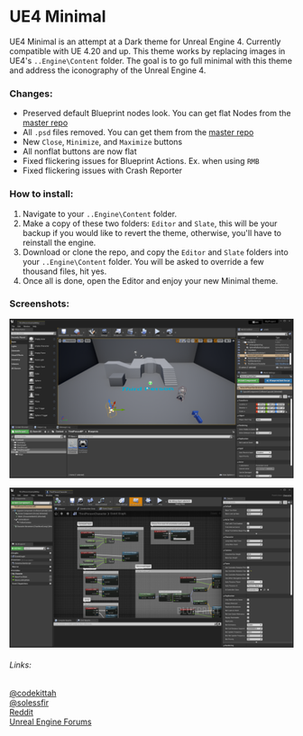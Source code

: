 
# UE4 Minimal

UE4 Minimal is an attempt at a Dark theme for Unreal Engine 4. Currently compatible with UE 4.20 and up. This theme works by replacing images in UE4's `..Engine\Content` folder. The goal is to go full minimal with this theme and address the iconography of the Unreal Engine 4.

### Changes:
* Preserved default Blueprint nodes look. You can get flat Nodes from the [master repo](https://github.com/Sythenz/UE4Minimal)
* All `.psd` files removed. You can get them from the [master repo](https://github.com/Sythenz/UE4Minimal)
* New `Close`, `Minimize`, and `Maximize` buttons
* All nonflat buttons are now flat
* Fixed flickering issues for Blueprint Actions. Ex. when using `RMB`
* Fixed flickering issues with Crash Reporter

### How to install:
1. Navigate to your `..Engine\Content` folder.
2. Make a copy of these two folders: `Editor` and `Slate`, this will be your backup if you
would like to revert the theme, otherwise, you'll have to reinstall the engine.
3. Download or clone the repo, and copy the `Editor` and `Slate` folders into your
`..Engine\Content` folder. You will be asked to override a few thousand files, hit yes.
4. Once all is done, open the Editor and enjoy your new Minimal theme.

### Screenshots:
![UE4 Minimal Screenshot 01](https://github.com/Solessfir/UE4Minimal/blob/8632ac028871095fcfaef72e779bf694a6044ab3/UE4Minimal01_01.png)

![UE4 Minimal Screenshot 02](https://github.com/Solessfir/UE4Minimal/blob/8632ac028871095fcfaef72e779bf694a6044ab3/UE4Minimal01_02.png)

###### Links:
[@codekittah](http://twitter.com/Codekittah)<br>
[@solessfir](https://twitter.com/solessfir)<br>
[Reddit](https://www.reddit.com/r/unrealengine/comments/bo7yko/ue4minimal_my_unreal_engine_minimal_theme)<br>
[Unreal Engine Forums](https://forums.unrealengine.com/t/ue4minimal-my-unreal-engine-minimal-theme/220518)
